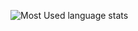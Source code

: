 ![Most Used language stats](https://github-readme-stats.vercel.app/api/top-langs/?username=spol-29&layout=compact&theme)
